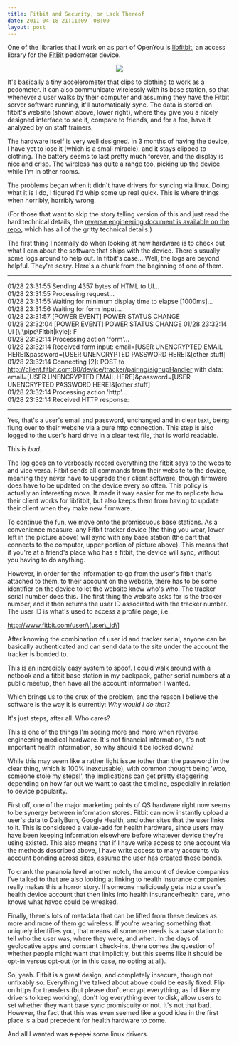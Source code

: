```yaml
--- 
title: Fitbit and Security, or Lack Thereof
date: 2011-04-18 21:11:09 -08:00
layout: post
---
```


One of the libraries that I work on as part of OpenYou is
[libfitbit][1], an access library for the [FitBit][2] pedometer
device.

<CENTER><IMG SRC='http://images.nonpolynomial.com/openyou.org/blog/fitbit2.jpg' /></CENTER>

It's basically a tiny accelerometer that clips to clothing to work as
a pedometer. It can also communicate wirelessly with its base station,
so that whenever a user walks by their computer and assuming they have
the Fitbit server software running, it'll automatically sync. The data
is stored on fitbit's website (shown above, lower right), where they
give you a nicely designed interface to see it, compare to friends,
and for a fee, have it analyzed by on staff trainers.

The hardware itself is very well designed. In 3 months of having the
device, I have yet to lose it (which is a small miracle), and it stays
clipped to clothing. The battery seems to last pretty much forever,
and the display is nice and crisp. The wireless has quite a range too,
picking up the device while I'm in other rooms.

The problems began when it didn't have drivers for syncing via
linux. Doing what it is I do, I figured I'd whip some up real
quick. This is where things when horribly, horribly wrong.

(For those that want to skip the story telling version of this and
just read the hard technical details, the
[reverse engineering document is available on the repo][3], which has
all of the gritty technical details.)

The first thing I normally do when looking at new hardware is to check
out what I can about the software that ships with the device. There's
usually some logs around to help out. In fitbit's case... Well, the
logs are beyond helpful. They're scary. Here's a chunk from the
beginning of one of them.

-----

01/28 23:31:55 Sending 4357 bytes of HTML to UI...<BR />
01/28 23:31:55 Processing request...<BR />
01/28 23:31:55 Waiting for minimum display time to elapse \[1000ms]...<BR />
01/28 23:31:56 Waiting for form input...<BR />
01/28 23:31:57 \[POWER EVENT] POWER STATUS CHANGE<BR />
01/28 23:32:04 \[POWER EVENT] POWER STATUS CHANGE
01/28 23:32:14 UI \[\\.\pipe\Fitbit|kyle]: F<BR />
01/28 23:32:14 Processing action 'form'...<BR />
01/28 23:32:14 Received form input: email=\[USER UNENCRYPTED EMAIL HERE]&password=\[USER UNENCRYPTED PASSWORD HERE]&\[other stuff]<BR />
01/28 23:32:14 Connecting \[2]: POST to http://client.fitbit.com:80/device/tracker/pairing/signupHandler with data: email=\[USER UNENCRYPTED EMAIL HERE]&password=\[USER UNENCRYPTED PASSWORD HERE]&\[other stuff]<BR />
01/28 23:32:14 Processing action 'http'...<BR />
01/28 23:32:14 Received HTTP response:<BR />

-----

Yes, that's a user's email and password, unchanged and in clear text,
being flung over to their website via a pure http connection. This
step is also logged to the user's hard drive in a clear text file,
that is world readable.

This is _bad_.

The log goes on to verbosely record everything the fitbit says to the
website and vice versa. Fitbit sends all commands from their website
to the device, meaning they never have to upgrade their client
software, though firmware does have to be updated on the device every
so often. This policy is actually an interesting move. It made it way
easier for me to replicate how their client works for libfitbit, but
also keeps them from having to update their client when they make new
firmware.

To continue the fun, we move onto the promiscuous base stations. As a
convenience measure, any Fitbit tracker device (the thing you wear,
lower left in the picture above) will sync with any base station (the
part that connects to the computer, upper portion of picture
above). This means that if you're at a friend's place who has a
fitbit, the device will sync, without you having to do anything.

However, in order for the information to go from the user's fitbit
that's attached to them, to their account on the website, there has
to be some identifier on the device to let the website know who's
who. The tracker serial number does this. The first thing the website
asks for is the tracker number, and it then returns the user ID
associated with the tracker number. The user ID is what's used to
access a profile page, i.e.

http://www.fitbit.com/user/\[user\_id\]

After knowing the combination of user id and tracker serial, anyone can be
basically authenticated and can send data to the site under the
account the tracker is bonded to.

This is an incredibly easy system to spoof. I could walk around with a
netbook and a fitbit base station in my backpack, gather serial
numbers at a public meetup, then have all the account information I
wanted.

Which brings us to the crux of the problem, and the reason I believe
the software is the way it is currently: _Why would I do that?_ 

It's just steps, after all. Who cares?

This is one of the things I'm seeing more and more when reverse
engineering medical hardware. It's not financial information, it's not
important health information, so why should it be locked down?

While this may seem like a rather light issue (other than the password
in the clear thing, which is 100% inexcusable), with common thought
being 'woo, someone stole my steps!', the implications can get pretty
staggering depending on how far out we want to cast the timeline,
especially in relation to device popularity. 

First off, one of the major marketing points of QS hardware right
now seems to be synergy between information stores. Fitbit can now
instantly upload a user's data to DailyBurn, Google Health, and other
sites that the user links to it. This is considered a value-add for
health hardware, since users may have been keeping information
elsewhere before whatever device they're using existed. This also
means that if I have write access to one account via the methods
described above, I have write access to many accounts via account
bonding across sites, assume the user has created those bonds.

To crank the paranoia level another notch, the amount of device
companies I've talked to that are also looking at linking to health
insurance companies really makes this a horror story. If someone
maliciously gets into a user's health device account that then links
into health insurance/health care, who knows what havoc could be
wreaked.

Finally, there's lots of metadata that can be lifted from these
devices as more and more of them go wireless. If you're wearing
something that uniquely identifies you, that means all someone needs
is a base station to tell who the user was, where they were, and
when. In the days of geolocative apps and constant check-ins, there
comes the question of whether people might want that implicitly, but
this seems like it should be opt-in versus opt-out (or in this case,
no opting at all).

So, yeah. Fitbit is a great design, and completely insecure, though
not unfixably so. Everything I've talked about above could be easily
fixed. Flip on https for transfers (but please don't encrypt
everything, as I'd like my drivers to keep working), don't log
everything ever to disk, allow users to set whether they want base
sync promiscuity or not. It's not that bad. However, the fact that
this was even seemed like a good idea in the first place is a bad
precedent for health hardware to come.

And all I wanted was <strike>a pepsi</strike> some linux drivers.

[1]: http://www.github.com/qdot/libfitbit
[2]: http://www.fitbit.com
[3]: https://github.com/qdot/libfitbit/blob/master/doc/fitbit_protocol.asciidoc
